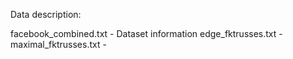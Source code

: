 Data description:

facebook_combined.txt - Dataset information
edge_fktrusses.txt - 
maximal_fktrusses.txt - 
